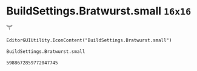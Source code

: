 # BuildSettings.Bratwurst.small `16x16`
<img src="/img/BuildSettings.Bratwurst.small.png" width=16 height=16>

``` CSharp
EditorGUIUtility.IconContent("BuildSettings.Bratwurst.small")
```
```
BuildSettings.Bratwurst.small
```
```
5988672859772047745
```
